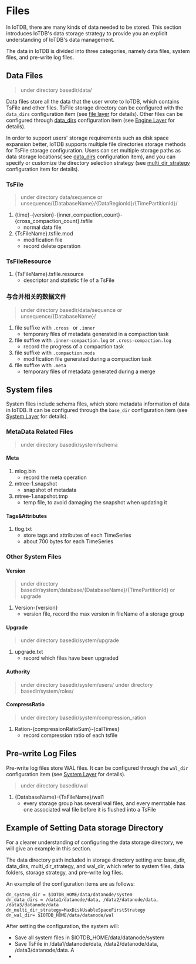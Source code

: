 <!--

    Licensed to the Apache Software Foundation (ASF) under one
    or more contributor license agreements.  See the NOTICE file
    distributed with this work for additional information
    regarding copyright ownership.  The ASF licenses this file
    to you under the Apache License, Version 2.0 (the
    "License"); you may not use this file except in compliance
    with the License.  You may obtain a copy of the License at
    
        http://www.apache.org/licenses/LICENSE-2.0
    
    Unless required by applicable law or agreed to in writing,
    software distributed under the License is distributed on an
    "AS IS" BASIS, WITHOUT WARRANTIES OR CONDITIONS OF ANY
    KIND, either express or implied.  See the License for the
    specific language governing permissions and limitations
    under the License.

-->

# Files

In IoTDB, there are many kinds of data needed to be stored. This section introduces IoTDB's data storage strategy to provide you an explicit understanding of IoTDB's data management.

The data in IoTDB is divided into three categories, namely data files, system files, and pre-write log files.

## Data Files
> under directory basedir/data/

Data files store all the data that the user wrote to IoTDB, which contains TsFile and other files. TsFile storage directory can be configured with the `data_dirs` configuration item (see [file layer](../Reference/DataNode-Config-Manual.md) for details). Other files can be configured through [data_dirs](../Reference/DataNode-Config-Manual.md) configuration item (see [Engine Layer](../Reference/DataNode-Config-Manual.md) for details).

In order to support users' storage requirements such as disk space expansion better, IoTDB supports multiple file directories storage methods for TsFile storage configuration. Users can set multiple storage paths as data storage locations( see [data_dirs](../Reference/DataNode-Config-Manual.md) configuration item), and you can specify or customize the directory selection strategy (see [multi_dir_strategy](../Reference/DataNode-Config-Manual.md) configuration item for details).

### TsFile
> under directory data/sequence or unsequence/{DatabaseName}/{DataRegionId}/{TimePartitionId}/

1. {time}-{version}-{inner_compaction_count}-{cross_compaction_count}.tsfile
    + normal data file
2. {TsFileName}.tsfile.mod
    + modification file
    + record delete operation

### TsFileResource
1. {TsFileName}.tsfile.resource
    + descriptor and statistic file of a TsFile
  
### 与合并相关的数据文件
> under directory basedir/data/sequence or unsequence/{DatabaseName}/

1. file suffixe with `.cross ` or `.inner`
    + temporary files of metadata generated in a compaction task
2. file suffixe with `.inner-compaction.log` or `.cross-compaction.log`
    + record the progress of a compaction task
3. file suffixe with `.compaction.mods`
    + modification file generated during a compaction task
4. file suffixe with `.meta`
    + temporary files of metadata generated during a merge

## System files

System files include schema files, which store metadata information of data in IoTDB. It can be configured through the `base_dir` configuration item (see [System Layer](../Reference/DataNode-Config-Manual.md) for details).

### MetaData Related Files
> under directory basedir/system/schema

#### Meta
1. mlog.bin
    + record the meta operation
2. mtree-1.snapshot
    + snapshot of metadata
3. mtree-1.snapshot.tmp
    + temp file, to avoid damaging the snapshot when updating it

#### Tags&Attributes
1. tlog.txt
    + store tags and attributes of each TimeSeries
    + about 700 bytes for each TimeSeries

### Other System Files
#### Version
> under directory basedir/system/database/{DatabaseName}/{TimePartitionId} or upgrade 

1. Version-{version}
    + version file, record the max version in fileName of a storage group

#### Upgrade
> under directory basedir/system/upgrade

1. upgrade.txt
    + record which files have been upgraded

#### Authority
> under directory basedir/system/users/
> under directory basedir/system/roles/

#### CompressRatio
> under directory basedir/system/compression_ration
1. Ration-{compressionRatioSum}-{calTimes}
    + record compression ratio of each tsfile
## Pre-write Log Files

Pre-write log files store WAL files. It can be configured through the `wal_dir` configuration item (see [System Layer](../Reference/DataNode-Config-Manual.md) for details).

> under directory basedir/wal

1. {DatabaseName}-{TsFileName}/wal1
    + every storage group has several wal files, and every memtable has one associated wal file before it is flushed into a TsFile 
## Example of Setting Data storage Directory

For a clearer understanding of configuring the data storage directory, we will give an example in this section.

The data directory path included in storage directory setting are: base_dir, data_dirs, multi_dir_strategy, and wal_dir, which refer to system files, data folders, storage strategy, and pre-write log files.

An example of the configuration items are as follows:

```
dn_system_dir = $IOTDB_HOME/data/datanode/system
dn_data_dirs = /data1/datanode/data, /data2/datanode/data, /data3/datanode/data 
dn_multi_dir_strategy=MaxDiskUsableSpaceFirstStrategy
dn_wal_dir= $IOTDB_HOME/data/datanode/wal
```
After setting the configuration, the system will:

* Save all system files in $IOTDB_HOME/data/datanode/system
* Save TsFile in /data1/datanode/data, /data2/datanode/data, /data3/datanode/data. A
* 

